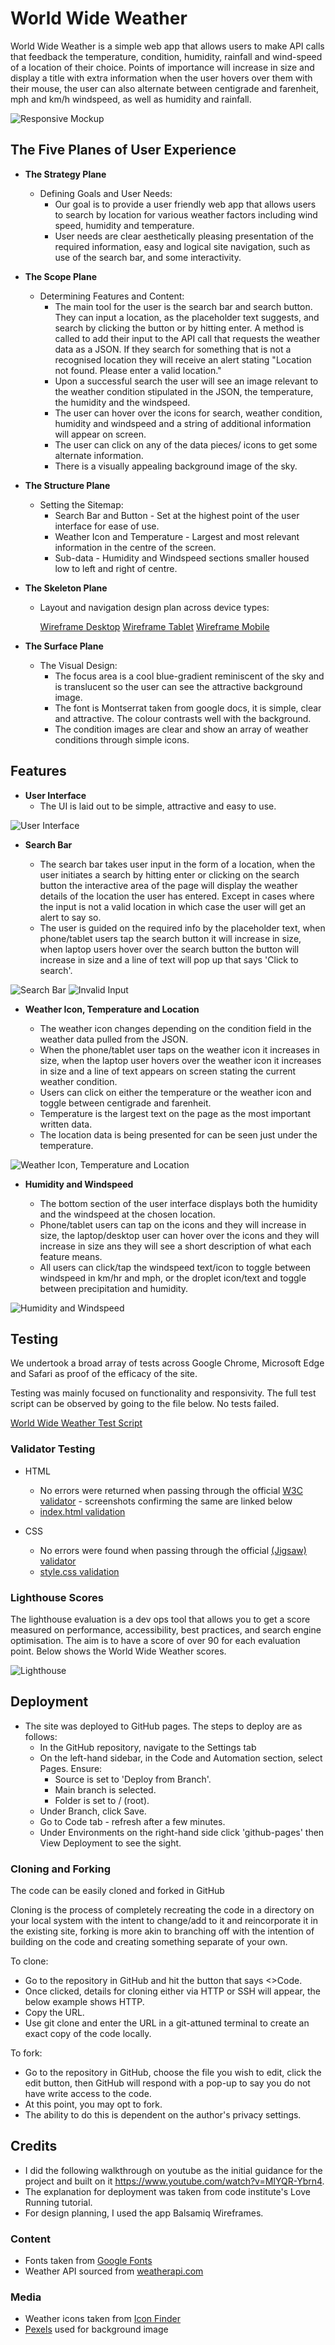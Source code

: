 # World Wide Weather

World Wide Weather is a simple web app that allows users to make API calls that feedback the temperature, condition, humidity, rainfall and wind-speed of a location of their choice. Points of importance will increase in size and display a title with extra information when the user hovers over them with their mouse, the user can also alternate between centigrade and farenheit, mph and km/h windspeed, as well as humidity and rainfall.

![Responsive Mockup](assets/images/mock-up.png)

## The Five Planes of User Experience

- __The Strategy Plane__
  - Defining Goals and User Needs:
    - Our goal is to provide a user friendly web app that allows users to search by location for various weather factors including wind speed, humidity and temperature.
    - User needs are clear aesthetically pleasing presentation of the required information, easy and logical site navigation, such as use of the search bar, and some interactivity.

- __The Scope Plane__
  - Determining Features and Content:
    - The main tool for the user is the search bar and search button. They can input a location, as the placeholder text suggests, and search by clicking the button or by hitting enter. A method is called to add their input to the API call that requests the weather data as a JSON. If they search for something that is not a recognised location they will receive an alert stating "Location not found. Please enter a valid location."
    - Upon a successful search the user will see an image relevant to the weather condition stipulated in the JSON, the temperature, the humidity and the windspeed.
    - The user can hover over the icons for search, weather condition, humidity and windspeed and a string of additional information will appear on screen.
    - The user can click on any of the data pieces/ icons to get some alternate information.
    - There is a visually appealing background image of the sky.

- __The Structure Plane__
  - Setting the Sitemap:
    - Search Bar and Button - Set at the highest point of the user interface for ease of use.
    - Weather Icon and Temperature - Largest and most relevant information in the centre of the screen.
    - Sub-data - Humidity and Windspeed sections smaller housed low to left and right of centre.

- __The Skeleton Plane__
  - Layout and navigation design plan across device types:

    [Wireframe Desktop](assets/images/wireframe-laptop.png)
    [Wireframe Tablet](assets/images/wireframe-tablet.png)
    [Wireframe Mobile](assets/images/wireframe-mobile.png)

- __The Surface Plane__
  - The Visual Design:
    - The focus area is a cool blue-gradient reminiscent of the sky and is translucent so the user can see the attractive background image.
    - The font is Montserrat taken from google docs, it is simple, clear and attractive. The colour contrasts well with the background.
    - The condition images are clear and show an array of weather conditions through simple icons.

## Features

- __User Interface__
  - The UI is laid out to be simple, attractive and easy to use.

![User Interface](assets/images/full-screen.png)

- __Search Bar__

  - The search bar takes user input in the form of a location, when the user initiates a search by hitting enter or clicking on the search button the interactive area of the page will display the weather details of the location the user has entered. Except in cases where the input is not a valid location in which case the user will get an alert to say so.
  - The user is guided on the required info by the placeholder text, when phone/tablet users tap the search button it will increase in size, when laptop users hover over the search button the button will increase in size and a line of text will pop up that says 'Click to search'.

![Search Bar](assets/images/search-bar.png)
![Invalid Input](assets/images/invalid-input.png)

- __Weather Icon, Temperature and Location__ 

  - The weather icon changes depending on the condition field in the weather data pulled from the JSON.
  - When the phone/tablet user taps on the weather icon it increases in size, when the laptop user hovers over the weather icon it increases in size and a line of text appears on screen stating the current weather condition.
  - Users can click on either the temperature or the weather icon and toggle between centigrade and farenheit.
  - Temperature is the largest text on the page as the most important written data.
  - The location data is being presented for can be seen just under the temperature.

![Weather Icon, Temperature and Location](assets/images/temp-icon-location.png)

- __Humidity and Windspeed__ 

  - The bottom section of the user interface displays both the humidity and the windspeed at the chosen location.
  - Phone/tablet users can tap on the icons and they will increase in size, the laptop/desktop user can hover over the icons and they will increase in size ans they will see a short description of what each feature means.
  - All users can click/tap the windspeed text/icon to toggle between windspeed in km/hr and mph, or the droplet icon/text and toggle between precipitation and humidity.

![Humidity and Windspeed](assets/images/humidity.png)

## Testing 

We undertook a broad array of tests across Google Chrome, Microsoft Edge and Safari as proof of the efficacy of the site.

Testing was mainly focused on functionality and responsivity. The full test script can be observed by going to the file below. No tests failed.

[World Wide Weather Test Script](world-wide-weather-script.md)

### Validator Testing 

- HTML

  - No errors were returned when passing through the official [W3C validator](https://validator.w3.org/) - screenshots confirming the same are linked below
  - [index.html validation](assets/images/html-check.png)

- CSS
  - No errors were found when passing through the official [(Jigsaw) validator](https://jigsaw.w3.org/css-validator/)
  - [style.css validation](assets/images/css-check.png)

### Lighthouse Scores

The lighthouse evaluation is a dev ops tool that allows you to get a score measured on performance, accessibility, best practices, and search engine optimisation. The aim is to have a score of over 90 for each evaluation point. Below shows the World Wide Weather scores.

![Lighthouse](assets/images/lighthouse.png)

## Deployment

- The site was deployed to GitHub pages. The steps to deploy are as follows: 
  - In the GitHub repository, navigate to the Settings tab
  - On the left-hand sidebar, in the Code and Automation section, select Pages.
  Ensure:
    -  Source is set to 'Deploy from Branch'.
    -  Main branch is selected.
    -  Folder is set to / (root).
  - Under Branch, click Save.
  - Go to Code tab - refresh after a few minutes.
  - Under Environments on the right-hand side click 'github-pages' then View Deployment to see the sight.

### Cloning and Forking

The code can be easily cloned and forked in GitHub

Cloning is the process of completely recreating the code in a directory on your local system with the intent to change/add to it and reincorporate it in the existing site, forking is more akin to branching off with the intention of building on the code and creating something separate of your own.

To clone:
  - Go to the repository in GitHub and hit the button that says <>Code.
  - Once clicked, details for cloning either via HTTP or SSH will appear, the below example shows HTTP.
  - Copy the URL.
  - Use git clone and enter the URL in a git-attuned terminal to create an exact copy of the code locally.

To fork:
  - Go to the repository in GitHub, choose the file you wish to edit, click the edit button, then GitHub will respond with a pop-up to say you do not have write access to the code.
  - At this point, you may opt to fork.
  - The ability to do this is dependent on the author's privacy settings.

## Credits

  - I did the following walkthrough on youtube as the initial guidance for the project and built on it https://www.youtube.com/watch?v=MIYQR-Ybrn4.
  - The explanation for deployment was taken from code institute's Love Running tutorial.
  - For design planning, I used the app Balsamiq Wireframes.

### Content
  - Fonts taken from [Google Fonts](https://fonts.google.com/)
  - Weather API sourced from [weatherapi.com](https://www.weatherapi.com/)

### Media
  - Weather icons taken from [Icon Finder](https://www.iconfinder.com/)
  - [Pexels](https://www.pexels.com/photo/cloudy-sky-531756/) used for background image 



